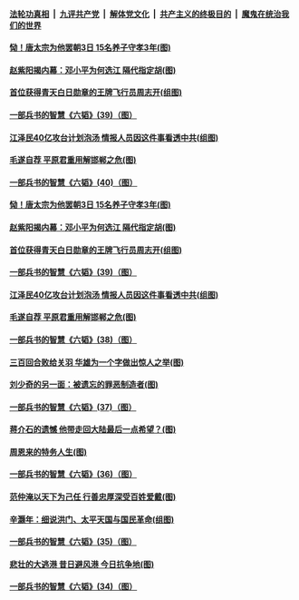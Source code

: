 ####  [法轮功真相](../../../../basic/blob/master/README.md?t=06021031) &nbsp;|&nbsp; [九评共产党](../../../../9ping.md/blob/master/README.md?t=06021031) &nbsp;|&nbsp; [解体党文化](../../../../jtdwh.md/blob/master/README.md?t=06021031)  &nbsp;|&nbsp; [共产主义的终极目的](../../../../gczydzjmd.md/blob/master/README.md?t=06021031) &nbsp;|&nbsp; [魔鬼在统治我们的世界](../../../../mgztzwmdsj.md/blob/master/README.md?t=06021031) 

#### [恸！唐太宗为他罢朝3日 15名养子守孝3年(图)](../pages/p6/934211.md?t=06021031) 

#### [赵紫阳揭内幕：邓小平为何选江 隔代指定胡(图)](../pages/p6/934248.md?t=06021031) 

#### [首位获得青天白日勋章的王牌飞行员周志开(组图)](../pages/p6/934535.md?t=06021031) 

#### [一部兵书的智慧《六韬》(39)（图）](../pages/p6/931109.md?t=06021031) 

#### [江泽民40亿攻台计划泡汤 情报人员因这件事看透中共(组图)](../pages/p6/935030.md?t=06021031) 

#### [毛遂自荐 平原君重用解邯郸之危(图)](../pages/p6/934307.md?t=06021031) 

#### [一部兵书的智慧《六韬》(40)（图）](../pages/p6/931110.md?t=06021031) 

#### [恸！唐太宗为他罢朝3日 15名养子守孝3年(图)](../pages/p6/934211.md?t=06021031) 

#### [赵紫阳揭内幕：邓小平为何选江 隔代指定胡(图)](../pages/p6/934248.md?t=06021031) 

#### [首位获得青天白日勋章的王牌飞行员周志开(组图)](../pages/p6/934535.md?t=06021031) 

#### [一部兵书的智慧《六韬》(39)（图）](../pages/p6/931109.md?t=06021031) 

#### [江泽民40亿攻台计划泡汤 情报人员因这件事看透中共(组图)](../pages/p6/935030.md?t=06021031) 

#### [毛遂自荐 平原君重用解邯郸之危(图)](../pages/p6/934307.md?t=06021031) 

#### [一部兵书的智慧《六韬》(38)（图）](../pages/p6/931108.md?t=06021031) 

#### [三百回合败给关羽 华雄为一个字做出惊人之举(图)](../pages/p6/934203.md?t=06021031) 

#### [刘少奇的另一面：被遗忘的罪恶制造者(图)](../pages/p6/934213.md?t=06021031) 

#### [一部兵书的智慧《六韬》(37)（图）](../pages/p6/931106.md?t=06021031) 

#### [蒋介石的遗憾 他带走回大陆最后一点希望？(图)](../pages/p6/930971.md?t=06021031) 

#### [周恩来的特务人生(图)](../pages/p6/934446.md?t=06021031) 

#### [一部兵书的智慧《六韬》(36)（图）](../pages/p6/931105.md?t=06021031) 

#### [范仲淹以天下为己任 行善忠厚深受百姓爱戴(图)](../pages/p6/934306.md?t=06021031) 

#### [辛灏年：细说洪门、太平天国与国民革命(组图)](../pages/p6/934164.md?t=06021031) 

#### [一部兵书的智慧《六韬》(35)（图）](../pages/p6/931104.md?t=06021031) 

#### [悲壮的大逃港 昔日避风港 今日抗争地(图)](../pages/p6/934444.md?t=06021031) 


#### [一部兵书的智慧《六韬》(34)（图）](../pages/p6/931103.md?t=06021031) 

